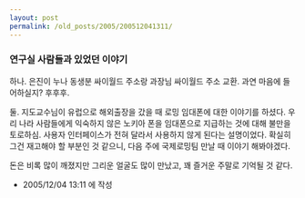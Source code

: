 ```yaml
---
layout: post
permalink: /old_posts/2005/200512041311/
---
```


### 연구실 사람들과 있었던 이야기

하나.
은진이 누나 동생분 싸이월드 주소랑 과장님 싸이월드 주소 교환.
과연 마음에 들어하실지? 후후후.

둘.
지도교수님이 유럽으로 해외출장을 갔을 때 로밍 임대폰에 대한 이야기를 하셨다.
우리 나라 사람들에게 익숙하지 않은 노키아 폰을 임대폰으로 지급하는 것에 대해 불만을 토로하심. 사용자 인터페이스가 전혀 달라서 사용하지 않게 된다는 설명이었다.
확실히 그건 재고해야 할 부분인 것 같으니, 다음 주에 국제로밍팀 만날 때 이야기 해봐야겠다.

돈은 비록 많이 깨졌지만 그리운 얼굴도 많이 만났고, 꽤 즐거운 주말로 기억될 것 같다.




- 2005/12/04 13:11 에 작성
